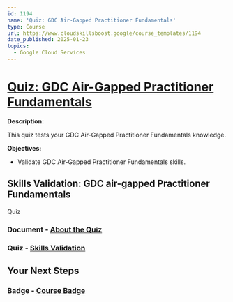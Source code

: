 ```yaml
---
id: 1194
name: 'Quiz: GDC Air-Gapped Practitioner Fundamentals'
type: Course
url: https://www.cloudskillsboost.google/course_templates/1194
date_published: 2025-01-23
topics:
  - Google Cloud Services
---
```


# [Quiz: GDC Air-Gapped Practitioner Fundamentals](https://www.cloudskillsboost.google/course_templates/1194)

**Description:**

This quiz tests your GDC Air-Gapped Practitioner Fundamentals knowledge.

**Objectives:**

* Validate GDC Air-Gapped Practitioner Fundamentals skills.

## Skills Validation: GDC air-gapped Practitioner Fundamentals

Quiz

### Document - [About the Quiz](https://www.cloudskillsboost.google/course_templates/1194/documents/521929)

### Quiz - [Skills Validation](https://www.cloudskillsboost.google/course_templates/1194/quizzes/521930)

## Your Next Steps

### Badge - [Course Badge](https://www.cloudskillsboost.google)
